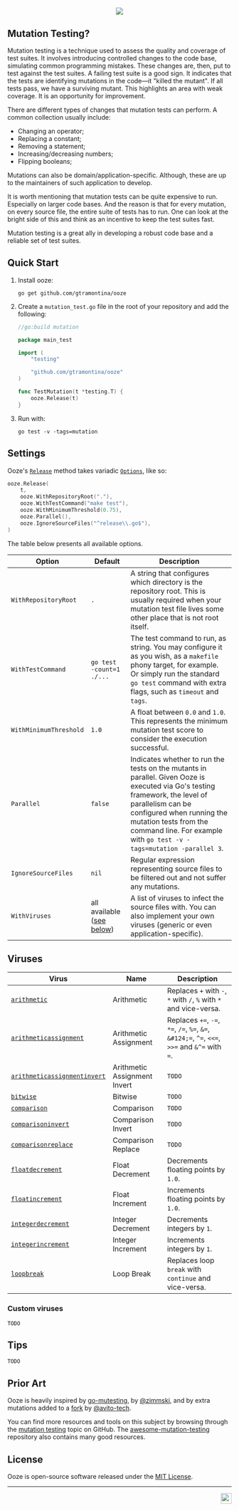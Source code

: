 <h1 align="center">
	<img src="https://gist.githubusercontent.com/gtramontina/602897948a0699e627a15be882ef0af9/raw/81e944c1c7e65666a3c75bbfc398c53a9ea1bb2a/ooze.svg">
</h1>

## Mutation Testing?

Mutation testing is a technique used to assess the quality and coverage of test suites. It involves introducing controlled changes to the code base, simulating common programming mistakes. These changes are, then, put to test against the test suites. A failing test suite is a good sign. It indicates that the tests are identifying mutations in the code—it "killed the mutant". If all tests pass, we have a surviving mutant. This highlights an area with weak coverage. It is an opportunity for improvement.

There are different types of changes that mutation tests can perform. A common collection usually include:

* Changing an operator;
* Replacing a constant;
* Removing a statement;
* Increasing/decreasing numbers;
* Flipping booleans;

Mutations can also be domain/application-specific. Although, these are up to the maintainers of such application to develop.

It is worth mentioning that mutation tests can be quite expensive to run. Especially on larger code bases. And the reason is that for every mutation, on every source file, the entire suite of tests has to run. One can look at the bright side of this and think as an incentive to keep the test suites fast.

Mutation testing is a great ally in developing a robust code base and a reliable set of test suites.

## Quick Start

1. Install ooze:

	```shell
	go get github.com/gtramontina/ooze
	```

2. Create a `mutation_test.go` file in the root of your repository and add the following:

	```go
	//go:build mutation

	package main_test

	import (
		"testing"

		"github.com/gtramontina/ooze"
	)

	func TestMutation(t *testing.T) {
		ooze.Release(t)
	}
	```

3. Run with:

	```shell
	go test -v -tags=mutation
	```

## Settings

Ooze's [`Release`](release.go) method takes variadic [`Options`](options.go), like so:

```go
ooze.Release(
	t,
	ooze.WithRepositoryRoot("."),
	ooze.WithTestCommand("make test"),
	ooze.WithMinimumThreshold(0.75),
	ooze.Parallel(),
	ooze.IgnoreSourceFiles("^release\\.go$"),
)
```

The table below presents all available options.

| Option                 | Default                               | Description                                                                                                                                                                                                                                                                   |
|------------------------|---------------------------------------|-------------------------------------------------------------------------------------------------------------------------------------------------------------------------------------------------------------------------------------------------------------------------------|
| `WithRepositoryRoot`   | `.`                                   | A string that configures which directory is the repository root. This is usually required when your mutation test file lives some other place that is not root itself.                                                                                                        |
| `WithTestCommand`      | `go test -count=1 ./...`              | The test command to run, as string. You may configure it as you wish, as a `makefile` phony target, for example. Or simply run the standard `go test` command with extra flags, such as `timeout` and `tags`.                                                                 |
| `WithMinimumThreshold` | `1.0`                                 | A float between `0.0` and `1.0`. This represents the minimum mutation test score to consider the execution successful.                                                                                                                                                        |
| `Parallel`             | `false`                               | Indicates whether to run the tests on the mutants in parallel. Given Ooze is executed via Go's testing framework, the level of parallelism can be configured when running the mutation tests from the command line. For example with `go test -v -tags=mutation -parallel 3`. |
| `IgnoreSourceFiles`    | `nil`                                 | Regular expression representing source files to be filtered out and not suffer any mutations.                                                                                                                                                                                 |
| `WithViruses`          | all available ([see below](#Viruses)) | A list of viruses to infect the source files with. You can also implement your own viruses (generic or even application-specific).                                                                                                                                            |

## Viruses

| Virus                                                                                            | Name                         | Description                                                                                    |
|--------------------------------------------------------------------------------------------------|------------------------------|------------------------------------------------------------------------------------------------|
| [`arithmetic`](viruses/arithmetic/arithmetic.go)                                                 | Arithmetic                   | Replaces `+` with `-`, `*` with `/`, `%` with `*` and vice-versa.                              |
| [`arithmeticassignment`](viruses/arithmeticassignment/arithmeticassignment.go)                   | Arithmetic Assignment        | Replaces `+=`, `-=`, `*=`, `/=`, `%=`, `&=`, `&#124;=`, `^=`, `<<=`, `>>=` and `&^=` with `=`. |
| [`arithmeticassignmentinvert`](viruses/arithmeticassignmentinvert/arithmeticassignmentinvert.go) | Arithmetic Assignment Invert | `TODO`                                                                                         |
| [`bitwise`](viruses/bitwise/bitwise.go)                                                          | Bitwise                      | `TODO`                                                                                         |
| [`comparison`](viruses/comparison/comparison.go)                                                 | Comparison                   | `TODO`                                                                                         |
| [`comparisoninvert`](viruses/comparisoninvert/comparisoninvert.go)                               | Comparison Invert            | `TODO`                                                                                         |
| [`comparisonreplace`](viruses/comparisonreplace/comparisonreplace.go)                            | Comparison Replace           | `TODO`                                                                                         |
| [`floatdecrement`](viruses/floatdecrement/floatdecrement.go)                                     | Float Decrement              | Decrements floating points by `1.0`.                                                           |
| [`floatincrement`](viruses/floatincrement/floatincrement.go)                                     | Float Increment              | Increments floating points by `1.0`.                                                           |
| [`integerdecrement`](viruses/integerdecrement/integerdecrement.go)                               | Integer Decrement            | Decrements integers by `1`.                                                                    |
| [`integerincrement`](viruses/integerincrement/integerincrement.go)                               | Integer Increment            | Increments integers by `1`.                                                                    |
| [`loopbreak`](viruses/loopbreak/loopbreak.go)                                                    | Loop Break                   | Replaces loop `break` with `continue` and vice-versa.                                          |

### Custom viruses

`TODO`

## Tips

`TODO`

## Prior Art

Ooze is heavily inspired by [go-mutesting](https://github.com/zimmski/go-mutesting), by [@zimmski](https://github.com/zimmski), and by extra mutations added to a [fork](https://github.com/avito-tech/go-mutesting) by [@avito-tech](https://github.com/avito-tech).

You can find more resources and tools on this subject by browsing through the [mutation testing](https://github.com/topics/mutation-testing) topic on GitHub. The [awesome-mutation-testing](https://github.com/theofidry/awesome-mutation-testing) repository also contains many good resources.

## License

Ooze is open-source software released under the [MIT License](LICENSE).

---

<img src="https://gist.githubusercontent.com/gtramontina/b9e3bbd944cd9dd60f05f4b6e85ef4e6/raw/cba36a00f58cb34bf4ac0f2bc0da7bc0ef3d088c/ooze.logo.svg" width="24" align="right" alt="ooze icon">
